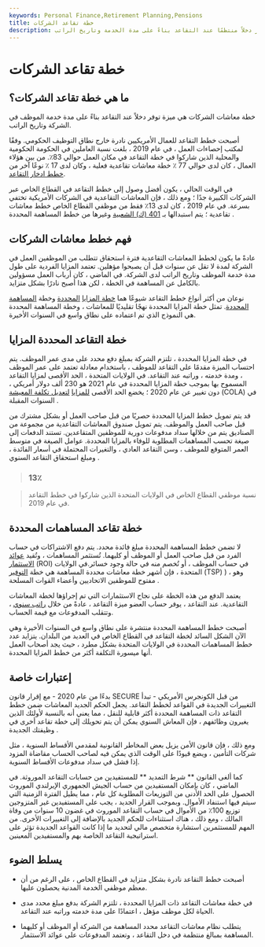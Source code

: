 ```yaml
---
keywords: Personal Finance,Retirement Planning,Pensions
title: خطة تقاعد الشركات
description: خطة معاشات الشركات هي ميزة للموظفين توفر دخلاً منتظمًا عند التقاعد بناءً على مدة الخدمة وتاريخ الراتب.
---
```


# خطة تقاعد الشركات
## ما هي خطة تقاعد الشركات؟

خطة معاشات الشركات هي ميزة توفر دخلاً عند التقاعد بناءً على مدة خدمة الموظف في الشركة وتاريخ الراتب.

أصبحت خطط التقاعد للعمال الأمريكيين نادرة خارج نطاق التوظيف الحكومي. وفقًا لمكتب إحصاءات العمل ، في عام 2019 ، بلغت نسبة العاملين في الحكومة الحكومية والمحلية الذين شاركوا في خطة التقاعد في مكان العمل حوالي 83٪. من بين هؤلاء العمال ، كان لدى حوالي 77 ٪ خطة معاشات تقاعدية فعلية ، وكان لدى 17 ٪ نوعًا آخر من [خطط ادخار التقاعد](/retirement-planning).

في الوقت الحالي ، يكون أفضل وصول إلى خطط التقاعد في القطاع الخاص عبر الشركات الكبيرة جدًا ؛ ومع ذلك ، فإن المعاشات التقاعدية في الشركات الأمريكية تختفي بسرعة. في عام 2019 ، كان لدى 13٪ فقط من موظفي القطاع الخاص خطط معاشات تقاعدية ؛ يتم استبدالها بـ [401 (ك) الشعبية](/401kplan) وغيرها من خطط المساهمة المحددة .

## فهم خطط معاشات الشركات

عادةً ما يكون لخطط المعاشات التقاعدية فترة استحقاق تتطلب من الموظفين العمل في الشركة لمدة لا تقل عن سنوات قبل أن يصبحوا مؤهلين. تعتمد المزايا الفردية على طول مدة خدمة الموظف وتاريخ الراتب لدى الشركة. في الماضي ، كان أرباب العمل مسؤولين بالكامل عن المساهمة في الخطة ، لكن هذا أصبح نادرًا بشكل متزايد.

نوعان من أكثر أنواع خطط التقاعد شيوعًا هما [خطة المزايا](/definedbenefitpensionplan) [المحددة](/definedbenefitpensionplan) وخطة [المساهمة المحددة](/definedcontributionplan). تمثل خطة المزايا المحددة نهجًا تقليديًا للمعاشات ، وخطة المساهمة المحددة هي النموذج الذي تم اعتماده على نطاق واسع في السنوات الأخيرة.

## خطة التقاعد المحددة المزايا

في خطة المزايا المحددة ، تلتزم الشركة بمبلغ دفع محدد على مدى عمر الموظف. يتم احتساب الميزة مقدمًا على التقاعد للموظف ، باستخدام معادلة تعتمد على عمر الموظف ، ومدة خدمته ، وراتبه عند التقاعد. في الولايات المتحدة ، الحد الأقصى لمزايا التقاعد المسموح بها بموجب خطة المزايا المحددة في عام 2021 هو 230 ألف دولار أمريكي ، دون تغيير عن عام 2020 ؛ يخضع الحد الأقصى [للمزايا](/cola) [لتعديل تكلفة المعيشة](/cola) (COLA) في السنوات المقبلة .

قد يتم تمويل خطط المزايا المحددة حصريًا من قبل صاحب العمل أو بشكل مشترك من قبل صاحب العمل والموظف. يتم تمويل صندوق المعاشات التقاعدية من مجموعة من الصناديق يتم من خلالها سداد مدفوعات دورية للموظفين المتقاعدين. تستند الدفعات إلى صيغة تحسب المساهمات المطلوبة للوفاء بالمزايا المحددة. عوامل الصيغة في متوسط العمر المتوقع للموظف ، وسن التقاعد العادي ، والتغيرات المحتملة في أسعار الفائدة ، ومبلغ استحقاق التقاعد السنوي .

> ### 13٪

> نسبة موظفي القطاع الخاص في الولايات المتحدة الذين شاركوا في خطط التقاعد في عام 2019.

>

## خطة تقاعد المساهمات المحددة

لا تضمن خطط المساهمة المحددة مبلغ فائدة محدد. يتم دفع الاشتراكات في حساب الفرد من قبل صاحب العمل أو الموظف أو كليهما. تُستثمر المساهمات ، وتُقيد [عوائد الاستثمار](/returnoninvestment) (ROI) في حساب الموظف ، أو تُخصم منه في حالة وجود خسائر.في الولايات المتحدة ، فإن أشهر خطة معاشات محددة المساهمة هي خطة [التوفير](/thrift_savings_plan) (TSP) ) ، وهو مفتوح للموظفين الاتحاديين وأعضاء القوات المسلحة .

يعتمد الدفع من هذه الخطة على نجاح الاستثمارات التي تم إجراؤها لخطة المعاشات التقاعدية. عند التقاعد ، يوفر حساب العضو ميزة التقاعد ، عادةً من خلال [راتب سنوي](/annuity) ، وتتقلب المدفوعات مع قيمة الحساب.

أصبحت خطط المساهمة المحددة منتشرة على نطاق واسع في السنوات الأخيرة وهي الآن الشكل السائد لخطة التقاعد في القطاع الخاص في العديد من البلدان. يتزايد عدد خطط المساهمات المحددة في الولايات المتحدة بشكل مطرد ، حيث يجد أصحاب العمل أنها ميسورة التكلفة أكثر من خطط المزايا المحددة.

## إعتبارات خاصة

بدءًا من عام 2020 - مع إقرار قانون SECURE من قبل الكونجرس الأمريكي - تبدأ التغييرات الجديدة في القواعد لخطط التقاعد. يجعل الحكم الجديد المعاشات ضمن خطط التقاعد ذات المساهمة المحددة أكثر قابلية للنقل ، مما يعني أنه بالنسبة لأولئك الذين يغيرون وظائفهم ، فإن المعاش السنوي يمكن أن يتم تحويلك إلى خطة تقاعد أخرى في وظيفتك الجديدة .

ومع ذلك ، فإن قانون الأمن يزيل بعض المخاطر القانونية لمقدمي الأقساط السنوية ، مثل شركات التأمين ، ويضع قيودًا على الوقت الذي يمكن فيه لصاحب الحساب مقاضاة المزود إذا فشل في سداد مدفوعات الأقساط السنوية.

كما ألغى القانون ** شرط التمديد ** للمستفيدين من حسابات التقاعد الموروثة. في الماضي ، كان بإمكان المستفيدين من حساب الجيش الجمهوري الإيرلندي الموروث الحصول على الحد الأدنى من التوزيعات المطلوبة كل عام ، مما يطيل الفترة الزمنية التي سيتم فيها استنفاد الأموال. وبموجب القرار الجديد ، يجب على المستفيدين غير المتزوجين توزيع 100٪ من الأموال في حساب التقاعد الموروث في غضون 10 سنوات من وفاة المالك ، ومع ذلك ، هناك استثناءات للحكم الجديد بالإضافة إلى التغييرات الأخرى. من المهم للمستثمرين استشارة متخصص مالي لتحديد ما إذا كانت القواعد الجديدة تؤثر على استراتيجية التقاعد الخاصة بهم والمستفيدين المعينين.

## يسلط الضوء

- أصبحت خطط التقاعد نادرة بشكل متزايد في القطاع الخاص ، على الرغم من أن معظم موظفي الخدمة المدنية يحصلون عليها.

- في خطة معاشات التقاعد ذات المزايا المحددة ، تلتزم الشركة بدفع مبلغ محدد مدى الحياة لكل موظف مؤهل ، اعتمادًا على مدة خدمته وراتبه عند التقاعد.

- يتطلب نظام معاشات التقاعد محدد المساهمة من الشركة أو الموظف أو كليهما المساهمة بمبالغ منتظمة في دخل التقاعد ، وتعتمد المدفوعات على عوائد الاستثمار.

